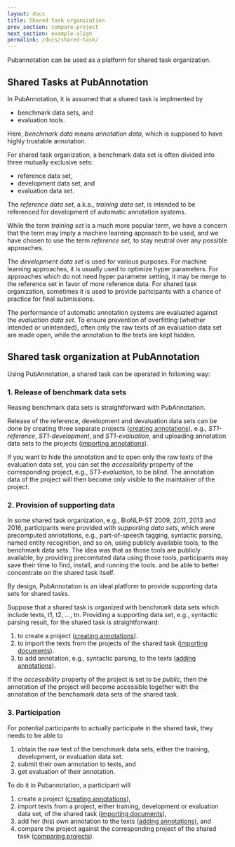 ```yaml
---
layout: docs
title: Shared task organization
prev_section: compare-project
next_section: example-align
permalink: /docs/shared-task/
---
```


Pubannotation can be used as a platform for shared task organization.

## Shared Tasks at PubAnnotation

In PubAnnotation, it is assumed that a shared task is implmented by
* benchmark data sets, and
* evaluation tools.

Here, _benchmark data_ means _annotation data_, which is supposed to have highly trustable annotation.

For shared task organization, a benchmark data set is often divided into three mutually exclusive sets:
* reference data set,
* development data set, and
* evaluation data set.

The _reference data set_, a.k.a., _training data set_,
is intended to be referenced for development of automatic annotation systems.

While the term _training set_ is a much more popular term, we have a concern that the term may imply a machine learning approach to be used, and we have chosen to use the term _reference set_, to stay neutral over any possible approaches.

The _development data set_ is used for various purposes.
For machine learning approaches, it is usually used to optimize hyper parameters.
For approaches which do not need hyper parameter setting, it may be merge to the reference set in favor of more reference data.
For shared task organization, sometimes it is used to provide partcipants with a chance of practice for final submissions.

The performance of automatic annotation systems are evaluated against the _evaluation data set_.
To ensure prevention of overfitting (whether intended or unintended),
often only the raw texts of an evaluation data set are made open,
while the annotation to the texts are kept hidden.

## Shared task organization at PubAnnotation

Using PubAnnotation, a shared task can be operated in following way:

### 1. Release of benchmark data sets

Reasing benchmark data sets is straightforward with PubAnnotation.

Release of the reference, development and devaluation data sets can be done by creating three separate projects ([creating annotations]({{site.baseurl}}/docs/create-annotation/)), e.g., _ST1-reference_, _ST1-development_, and _ST1-evaluation_, and uploading annotation data sets to the projects ([importing annotations]({{site.baseurl}}/docs/import-annotation/)).

If you want to hide the annotation and to open only the raw texts of the evaluation data set, you can set the _accessibility_ property of the corresponding project, e.g., _ST1-evaluation_, to be _blind_. The annotation data of the project will then become only visible to the maintainer of the project.

### 2. Provision of supporting data

In some shared task organization, e.g., BioNLP-ST 2009, 2011, 2013 and 2016,
participants were provided with _supporting data sets_,
which were precomputed annotations,
e.g., part-of-speech tagging, syntactic parsing, named entity recognition, and so on,
using publicly available tools, to the benchmark data sets.
The idea was that as those tools are publicly available,
by providing precomtuted data using those tools,
participants may save their time to find, install, and running the tools.
and be able to better concentrate on the shared task itself.

By design, PubAnnotation is an ideal platform to provide supporting data sets for shared tasks.

Suppose that a shared task is organized with benchmark data sets which include texts, t1, t2, ..., tn.
Providing a supporting data set, e.g., syntactic parsing result, for the shared task is straightforward:
1. to create a project ([creating annotations]({{site.baseurl}}/docs/create-annotation/)).
1. to import the texts from the projects of the shared task ([importing documents]({{site.baseurl}}/docs/import-document/)).
1. to add annotation, e.g., syntactic parsing, to the texts ([adding annotations]({{site.baseurl}}/docs/add-annotation/)).

If the _accessibility_ property of the project is set to be _public_, then the annotation of the project will become accessible together with the annotation of the benchamark data sets of the shared task.

### 3. Participation

For potential participants to actually participate in the shared task,
they needs to be able to
1. obtain the raw text of the benchmark data sets, either the training, development, or evaluation data set.
1. submit their own annotation to texts, and
1. get evaluation of their annotation.

To do it in Pubannotation, a participant will
1. create a project ([creating annotations]({{site.baseurl}}/docs/create-annotation/)),
1. import texts from a project, either training, development or evaluation data set, of the shared task ([importing documents]({{site.baseurl}}/docs/import-document/)),
1. add her (his) own annotation to the texts ([adding annotations]({{site.baseurl}}/docs/add-annotation/)), and
1. compare the project against the corresponding project of the shared task ([comparing projects]({{site.baseurl}}/docs/compare-project/)).
